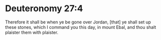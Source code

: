 # Deuteronomy 27:4

Therefore it shall be when ye be gone over Jordan, [that] ye shall set up these stones, which I command you this day, in mount Ebal, and thou shalt plaister them with plaister.